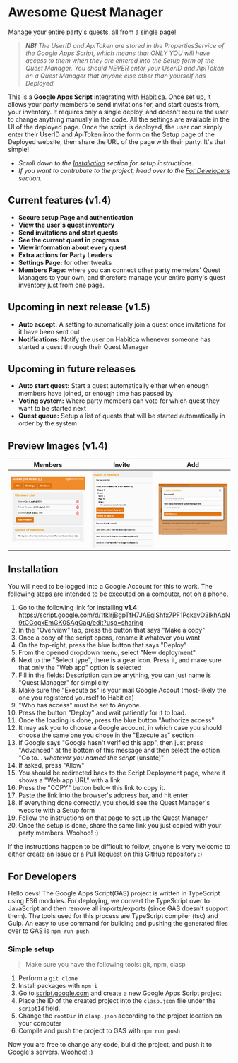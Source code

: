 # Awesome Quest Manager

Manage your entire party's quests, all from a single page! 

> ***NB!** The UserID and ApiToken are stored in the PropertiesService of the Google Apps Script, which means that ONLY YOU will have access to them when they are entered into the Setup form of the Quest Manager. You should NEVER enter your UserID and ApiToken on a Quest Manager that anyone else other than yourself has Deployed.*

This is a **Google Apps Script** integrating with [Habitica](https://habitica.com/). Once set up, it allows your party members to send invitations for, and start quests from, your inventory. It requires only a single deploy, and doesn't require the user to change anything manually in the code. All the settings are available in the UI of the deployed page. Once the script is deployed, the user can simply enter their UserID and ApiToken into the form on the Setup page of the Deployed website, then share the URL of the page with their party. It's that simple! 

- *Scroll down to the [Installation](#installation) section for setup instructions.*
- *If you want to contrubute to the project, head over to the [For Developers](#for-developers) section.*

## Current features (v1.4)
- **Secure setup Page and authentication**
- **View the user's quest inventory**
- **Send invitations and start quests**
- **See the current quest in progress**
- **View information about every quest**
- **Extra actions for Party Leaders**
- **Settings Page:** for other tweaks
- **Members Page:** where you can connect other party memebrs' Quest Managers to your own, and therefore manage your entire party's quest inventory just from one page. 

## Upcoming in next release (v1.5)
- **Auto accept:** A setting to automatically join a quest once invitations for it have been sent out
- **Notifications:** Notify the user on Habitica whenever someone has started a quest through their Quest Manager

## Upcoming in future releases
- **Auto start quest:** Start a quest automatically either when enough members have joined, or enough time has passed by
- **Voting system:** Where party members can vote for which quest they want to be started next
- **Quest queue:** Setup a list of quests that will be started automatically in order by the system

## Preview Images (v1.4)

Members | Invite | Add | 
:-:|:-:|:-:
![Members Page](img/v1.4/members.png) | ![Invite to quest](img/v1.4/invite.png) | ![Adding a member](img/v1.4/add_member.png)

## Installation
You will need to be logged into a Google Account for this to work. The following steps are intended to be executed on a computer, not on a phone. 

1. Go to the following link for installing **v1.4**: https://script.google.com/d/1tklrjBgpTfH7JAEqlShfx7PF1PckavO3lkhApN9tCGogxEmGK0SAgGag/edit?usp=sharing
2. In the "Overview" tab, press the button that says "Make a copy"
3. Once a copy of the script opens, rename it whatever you want
4. On the top-right, press the blue button that says "Deploy"
5. From the opened dropdown menu, select "New deployment"
6. Next to the "Select type", there is a gear icon. Press it, and make sure that only the "Web app" option is selected
7. Fill in the fields: Description can be anything, you can just name is "Quest Manager" for simplicity
8. Make sure the "Execute as" is your mail Google Accout (most-likely the one you registered yourself to Habitica)
9. "Who has access" must be set to Anyone. 
10. Press the button "Deploy" and wait patiently for it to load. 
11. Once the loading is done, press the blue button "Authorize access"
12. It may ask you to choose a Google account, in which case you should choose the same one you chose in the "Execute as" section
13. If Google says "Google hasn't verified this app", then just press "Advanced" at the bottom of this message and then select the option "Go to... *whatever you named the script* (unsafe)"
14. If asked, press "Allow"
15. You should be redirected back to the Script Deployment page, where it shows a "Web app URL" with a link
16. Press the "COPY" button below this link to copy it. 
17. Paste the link into the browser's address bar, and hit enter
18. If everything done correctly, you should see the Quest Manager's website with a Setup form
19. Follow the instructions on that page to set up the Quest Manager
20. Once the setup is done, share the same link you just copied with your party members. Woohoo! :) 

If the instructions happen to be difficult to follow, anyone is very welcome to either create an Issue or a Pull Request on this GitHub repository :) 

## For Developers
Hello devs! The Google Apps Script(GAS) project is written in TypeScript using ES6 modules. For deploying, we convert the TypeScript over to JavaScript and then remove all imports/exports (since GAS doesn't support them). The tools used for this process are TypeScript compiler (tsc) and Gulp. An easy to use command for building and pushing the generated files over to GAS is `npm run push`. 

### Simple setup
> Make sure you have the following tools: git, npm, clasp

1. Perform a `git clone`
2. Install packages with `npm i`
3. Go to [script.google.com](script.google.com) and create a new Google Apps Script project
4. Place the ID of the created project into the `clasp.json` file under the `scriptId` field. 
5. Change the `rootDir` in `clasp.json` according to the project location on your computer
6. Compile and push the project to GAS with `npm run push`

Now you are free to change any code, build the project, and push it to Google's servers. Woohoo! :) 
